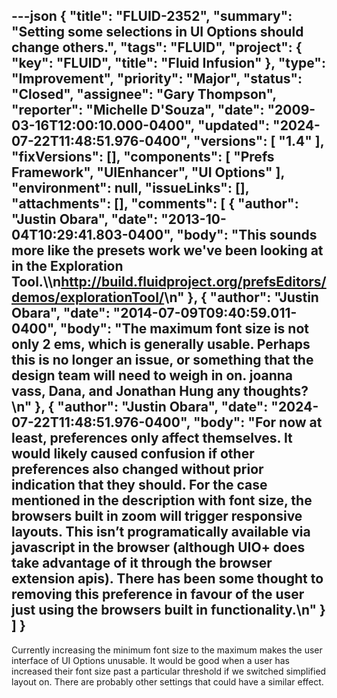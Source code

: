 ---json
{
  "title": "FLUID-2352",
  "summary": "Setting some selections in UI Options should change others.",
  "tags": "FLUID",
  "project": {
    "key": "FLUID",
    "title": "Fluid Infusion"
  },
  "type": "Improvement",
  "priority": "Major",
  "status": "Closed",
  "assignee": "Gary Thompson",
  "reporter": "Michelle D'Souza",
  "date": "2009-03-16T12:00:10.000-0400",
  "updated": "2024-07-22T11:48:51.976-0400",
  "versions": [
    "1.4"
  ],
  "fixVersions": [],
  "components": [
    "Prefs Framework",
    "UIEnhancer",
    "UI Options"
  ],
  "environment": null,
  "issueLinks": [],
  "attachments": [],
  "comments": [
    {
      "author": "Justin Obara",
      "date": "2013-10-04T10:29:41.803-0400",
      "body": "This sounds more like the presets work we've been looking at in the Exploration Tool.\\\n<http://build.fluidproject.org/prefsEditors/demos/explorationTool/>\n"
    },
    {
      "author": "Justin Obara",
      "date": "2014-07-09T09:40:59.011-0400",
      "body": "The maximum font size is not only 2 ems, which is generally usable. Perhaps this is no longer an issue, or something that the design team will need to weigh in on. joanna vass, Dana, and Jonathan Hung any thoughts?\n"
    },
    {
      "author": "Justin Obara",
      "date": "2024-07-22T11:48:51.976-0400",
      "body": "For now at least, preferences only affect themselves. It would likely caused confusion if other preferences also changed without prior indication that they should. For the case mentioned in the description with font size, the browsers built in zoom will trigger responsive layouts. This isn’t programatically available via javascript in the browser (although UIO+ does take advantage of it through the browser extension apis). There has been some thought to removing this preference in favour of the user just using the browsers built in functionality.\n"
    }
  ]
}
---
Currently increasing the minimum font size to the maximum makes the user interface of UI Options unusable. It would be good when a user has increased their font size past a particular threshold if we switched simplified layout on. There are probably other settings that could have a similar effect.&#x20;

        
